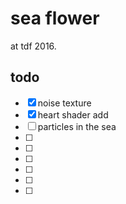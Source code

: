 # sea flower

at tdf 2016.

## todo

* [x] noise texture
* [x] heart shader add
* [ ] particles in the sea
* [ ]
* [ ]
* [ ]
* [ ]
* [ ]
* [ ]
